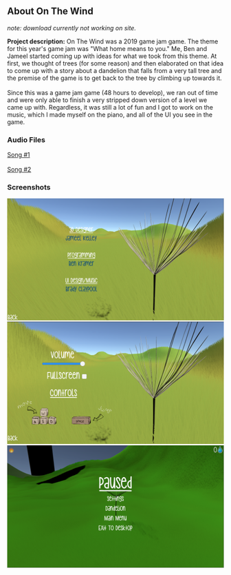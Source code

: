 ## About On The Wind
<i>note: download currently not working on site.</i>
  
**Project description:** On The Wind was a 2019 game jam game. The theme for this year's game jam was "What home means to you." 
Me, Ben and Jameel started coming up with ideas for what we took from this theme. At first, we thought of trees (for some reason) and
then elaborated on that idea to come up with a story about a dandelion that falls from a very tall tree and the premise of the game 
is to get back to the tree by climbing up towards it. 
<br></br>
Since this was a game jam game (48 hours to develop), we ran out of time and were only able to finish a very stripped down version of a level we came up with. Regardless, it was still a lot of fun and I got to work on the music, which I made myself on the piano, and all of the UI you see in the game. 

### Audio Files 

<a href="https://poolofclay33.github.io/audio/Song(1).mp3">Song #1</a>
<br></br>
<a href="https://poolofclay33.github.io/audio/Song(2).mp3">Song #2</a>

### Screenshots

<img src="images/OTW(2).png?raw=true"/>
<img src="images/OTW(3).png?raw=true"/>
<img src="images/OTW(4).png?raw=true"/>
